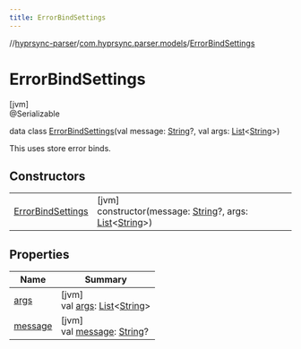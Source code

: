 ```yaml
---
title: ErrorBindSettings
---
```

//[hyprsync-parser](../../../index.html)/[com.hyprsync.parser.models](../index.html)/[ErrorBindSettings](index.html)



# ErrorBindSettings



[jvm]\
@Serializable



data class [ErrorBindSettings](index.html)(val message: [String](https://kotlinlang.org/api/core/kotlin-stdlib/kotlin/-string/index.html)?, val args: [List](https://kotlinlang.org/api/core/kotlin-stdlib/kotlin.collections/-list/index.html)&lt;[String](https://kotlinlang.org/api/core/kotlin-stdlib/kotlin/-string/index.html)&gt;)

This uses store error binds.



## Constructors


| | |
|---|---|
| [ErrorBindSettings](-error-bind-settings.html) | [jvm]<br>constructor(message: [String](https://kotlinlang.org/api/core/kotlin-stdlib/kotlin/-string/index.html)?, args: [List](https://kotlinlang.org/api/core/kotlin-stdlib/kotlin.collections/-list/index.html)&lt;[String](https://kotlinlang.org/api/core/kotlin-stdlib/kotlin/-string/index.html)&gt;) |


## Properties


| Name | Summary |
|---|---|
| [args](args.html) | [jvm]<br>val [args](args.html): [List](https://kotlinlang.org/api/core/kotlin-stdlib/kotlin.collections/-list/index.html)&lt;[String](https://kotlinlang.org/api/core/kotlin-stdlib/kotlin/-string/index.html)&gt; |
| [message](message.html) | [jvm]<br>val [message](message.html): [String](https://kotlinlang.org/api/core/kotlin-stdlib/kotlin/-string/index.html)? |
